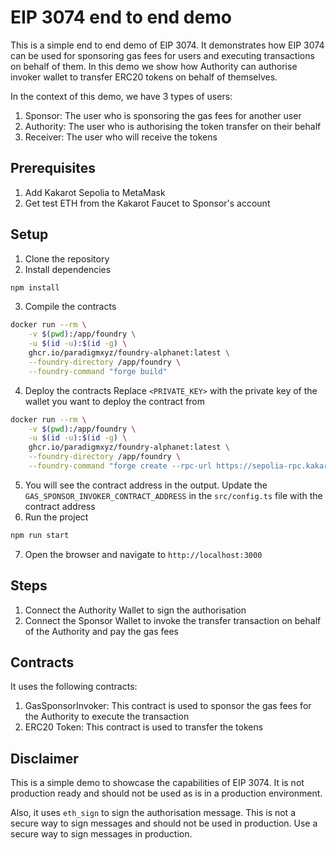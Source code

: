 # EIP 3074 end to end demo

This is a simple end to end demo of EIP 3074. It demonstrates how EIP 3074 can be used for sponsoring gas fees for users and executing transactions on behalf of them. In this demo we show how Authority can authorise invoker wallet to transfer ERC20 tokens on behalf of themselves.

In the context of this demo, we have 3 types of users:
1. Sponsor: The user who is sponsoring the gas fees for another user
2. Authority: The user who is authorising the token transfer on their behalf
3. Receiver: The user who will receive the tokens

## Prerequisites
1. Add Kakarot Sepolia to MetaMask
2. Get test ETH from the Kakarot Faucet to Sponsor's account

## Setup

1. Clone the repository
2. Install dependencies
```bash
npm install
```
3. Compile the contracts
```bash
docker run --rm \
    -v $(pwd):/app/foundry \
    -u $(id -u):$(id -g) \
    ghcr.io/paradigmxyz/foundry-alphanet:latest \
    --foundry-directory /app/foundry \
    --foundry-command "forge build"
```
4. Deploy the contracts
Replace `<PRIVATE_KEY>` with the private key of the wallet you want to deploy the contract from
```bash
docker run --rm \
    -v $(pwd):/app/foundry \
    -u $(id -u):$(id -g) \
    ghcr.io/paradigmxyz/foundry-alphanet:latest \
    --foundry-directory /app/foundry \
    --foundry-command "forge create --rpc-url https://sepolia-rpc.kakarot.org/ --private-key <PRIVATE_KEY> src/contracts/GasSponsorInvoker.sol:GasSponsorInvoker"
```
5. You will see the contract address in the output. Update the `GAS_SPONSOR_INVOKER_CONTRACT_ADDRESS` in the `src/config.ts` file with the contract address
6. Run the project
```bash
npm run start
```
7. Open the browser and navigate to `http://localhost:3000`

## Steps
1. Connect the Authority Wallet to sign the authorisation
2. Connect the Sponsor Wallet to invoke the transfer transaction on behalf of the Authority and pay the gas fees

## Contracts
It uses the following contracts:
1. GasSponsorInvoker: This contract is used to sponsor the gas fees for the Authority to execute the transaction
2. ERC20 Token: This contract is used to transfer the tokens

## Disclaimer
This is a simple demo to showcase the capabilities of EIP 3074. It is not production ready and should not be used as is in a production environment.

Also, it uses `eth_sign` to sign the authorisation message. This is not a secure way to sign messages and should not be used in production. Use a secure way to sign messages in production.
